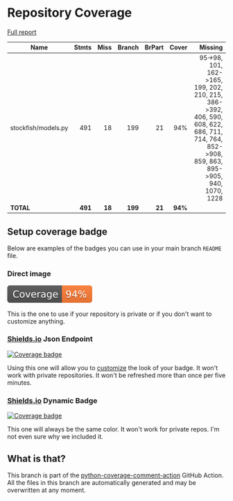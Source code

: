 # Repository Coverage

[Full report](https://htmlpreview.github.io/?https://github.com/py-stockfish/stockfish/blob/python-coverage-comment-action-data/htmlcov/index.html)

| Name                |    Stmts |     Miss |   Branch |   BrPart |   Cover |   Missing |
|-------------------- | -------: | -------: | -------: | -------: | ------: | --------: |
| stockfish/models.py |      491 |       18 |      199 |       21 |     94% |95->98, 101, 162->165, 199, 202, 210, 215, 386->392, 406, 590, 608, 622, 686, 711, 714, 764, 852->908, 859, 863, 895->905, 940, 1070, 1228 |
|           **TOTAL** |  **491** |   **18** |  **199** |   **21** | **94%** |           |


## Setup coverage badge

Below are examples of the badges you can use in your main branch `README` file.

### Direct image

[![Coverage badge](https://raw.githubusercontent.com/py-stockfish/stockfish/python-coverage-comment-action-data/badge.svg)](https://htmlpreview.github.io/?https://github.com/py-stockfish/stockfish/blob/python-coverage-comment-action-data/htmlcov/index.html)

This is the one to use if your repository is private or if you don't want to customize anything.

### [Shields.io](https://shields.io) Json Endpoint

[![Coverage badge](https://img.shields.io/endpoint?url=https://raw.githubusercontent.com/py-stockfish/stockfish/python-coverage-comment-action-data/endpoint.json)](https://htmlpreview.github.io/?https://github.com/py-stockfish/stockfish/blob/python-coverage-comment-action-data/htmlcov/index.html)

Using this one will allow you to [customize](https://shields.io/endpoint) the look of your badge.
It won't work with private repositories. It won't be refreshed more than once per five minutes.

### [Shields.io](https://shields.io) Dynamic Badge

[![Coverage badge](https://img.shields.io/badge/dynamic/json?color=brightgreen&label=coverage&query=%24.message&url=https%3A%2F%2Fraw.githubusercontent.com%2Fpy-stockfish%2Fstockfish%2Fpython-coverage-comment-action-data%2Fendpoint.json)](https://htmlpreview.github.io/?https://github.com/py-stockfish/stockfish/blob/python-coverage-comment-action-data/htmlcov/index.html)

This one will always be the same color. It won't work for private repos. I'm not even sure why we included it.

## What is that?

This branch is part of the
[python-coverage-comment-action](https://github.com/marketplace/actions/python-coverage-comment)
GitHub Action. All the files in this branch are automatically generated and may be
overwritten at any moment.